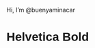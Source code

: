 Hi, I’m @buenyaminacar

# <span style="font-family: Helvetica; font-weight: bold;">Helvetica Bold</span>
